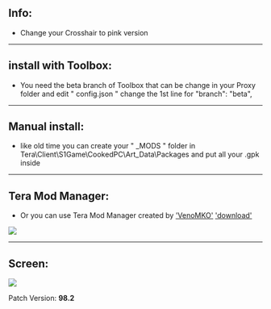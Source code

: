 ## Info:

- Change your Crosshair to pink version

---

## install with Toolbox:
  - You need the beta branch of Toolbox that can be change in your Proxy folder and edit " config.json  " 
change the 1st line for "branch": "beta",

---

## Manual install:
- like old time you can create your " _MODS " folder in Tera\Client\S1Game\CookedPC\Art_Data\Packages and put all your .gpk inside

---

## Tera Mod Manager:
- Or you can use Tera Mod Manager created by ['VenoMKO'](https://github.com/VenoMKO) ['download'](https://github.com/VenoMKO/TMM/releases)
<img src=https://cdn.discordapp.com/attachments/652398451832782880/759485380486627348/header.png>

---

## Screen: 

<img src=https://cdn.discordapp.com/attachments/750058700210831494/759377992836710450/unknown.png>

Patch Version: **98.2**
